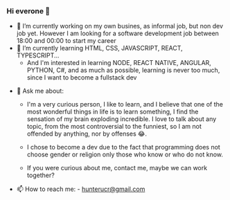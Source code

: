 ### Hi everone 👋

- 🔭 I’m currently working on my own busines, as informal job, but non dev job yet. However I am looking for a software        development job between 18:00 and 00:00 to start my career
- 🌱 I’m currently learning HTML, CSS, JAVASCRIPT, REACT, TYPESCRIPT...
   - And I'm interested in learning NODE, REACT NATIVE, ANGULAR, PYTHON, C#, and as much as possible, learning       is never too much, since I want to become a fullstack dev
<!-- - 👯 I’m looking to collaborate on ... 
- 🤔 I’m looking for help with ... -->
- 💬 Ask me about:
    - I'm a very curious person, I like to learn, and I believe that one of the most wonderful things in life is to learn         something, I find the sensation of my brain exploding incredible. I love to talk about any topic, from the most               controversial to the funniest, so I am not offended by anything, nor by offenses :joy:.

    - I chose to become a dev due to the fact that programming does not choose gender or religion only those who know or who       do not know.

    - If you were curious about me, contact me, maybe we can work together?
- 📫 How to reach me:
      - hunterucr@gmail.com

